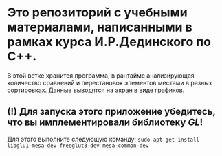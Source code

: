 # Это репозиторий с учебными материалами, написанными в рамках курса И.Р.Дединского по С++.
В этой ветке хранится программа, в рантайме анализирующая количество сравнений и перестановок элементов местами в разных сортировках. Данные выводятся на экран в виде графиков. 


## (!) Для запуска этого приложение убедитесь, что вы имплементировали библиотеку *GL*!
Для этого выполните следующую команду: 
`sudo apt-get install libglu1-mesa-dev freeglut3-dev mesa-common-dev`
